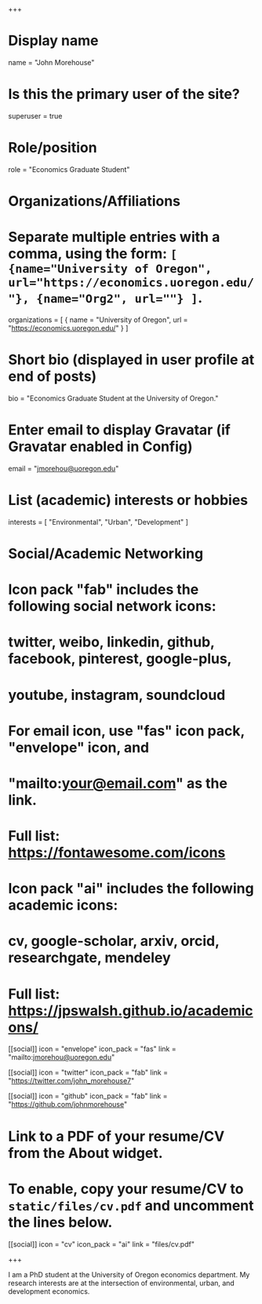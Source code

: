 +++
# Display name
name = "John Morehouse"

# Is this the primary user of the site?
superuser = true

# Role/position
role = "Economics Graduate Student"

# Organizations/Affiliations
#   Separate multiple entries with a comma, using the form: `[ {name="University of Oregon", url="https://economics.uoregon.edu/"}, {name="Org2", url=""} ]`.
organizations = [ { name = "University of Oregon", url = "https://economics.uoregon.edu/" } ]

# Short bio (displayed in user profile at end of posts)
bio = "Economics Graduate Student at the University of Oregon."

# Enter email to display Gravatar (if Gravatar enabled in Config)
email = "jmorehou@uoregon.edu"

# List (academic) interests or hobbies
interests = [
  "Environmental",
  "Urban",
  "Development"
]


# Social/Academic Networking
#
# Icon pack "fab" includes the following social network icons:
#
#   twitter, weibo, linkedin, github, facebook, pinterest, google-plus,
#   youtube, instagram, soundcloud
#
#   For email icon, use "fas" icon pack, "envelope" icon, and
#   "mailto:your@email.com" as the link.
#
#   Full list: https://fontawesome.com/icons
#
# Icon pack "ai" includes the following academic icons:
#
#   cv, google-scholar, arxiv, orcid, researchgate, mendeley
#
#   Full list: https://jpswalsh.github.io/academicons/


[[social]]
  icon = "envelope"
  icon_pack = "fas"
  link = "mailto:jmorehou@uoregon.edu"




[[social]]
  icon = "twitter"
  icon_pack = "fab"
  link = "https://twitter.com/john_morehouse7"


[[social]]
  icon = "github"
  icon_pack = "fab"
  link = "https://github.com/johnmorehouse"

# Link to a PDF of your resume/CV from the About widget.
# To enable, copy your resume/CV to `static/files/cv.pdf` and uncomment the lines below.
 [[social]]
   icon = "cv"
 icon_pack = "ai"
 link = "files/cv.pdf"

+++

I am a PhD student at the University of Oregon economics department. My research interests are at the intersection of environmental, urban, and development economics. 


